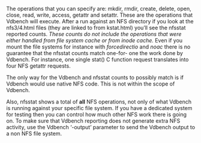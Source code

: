 The operations that you can specify are: mkdir, rmdir, create, delete, open, close, read, write, access, getattr and setattr. These are the operations that Vdbench will execute. After a run against an NFS directory if you look at the nfs3/4.html files (they are linked to from kstat.html) you’ll see the nfsstat reported counts. *These counts do not include the operations that were either handled from file system cache or from inode cache.* Even if you mount the file systems for instance with *forcedirectio* and *noac* there is no guarantee that the nfsstat counts match one-for- one the work done by Vdbench. For instance, one single stat() C function request translates into four NFS getattr requests.

The only way for the Vdbench and nfsstat counts to possibly match is if Vdbench would use native NFS code. This is not within the scope of Vdbench.

Also, nfsstat shows a total of **all** NFS operations, not only of what Vdbench is running against your specific file system. If you have a dedicated system for testing then you can control how much other NFS work there is going on. To make sure that Vdbench reporting does not generate extra NFS activity, use the Vdbench ‘-output’ parameter to send the Vdbench output to a non NFS file system.
